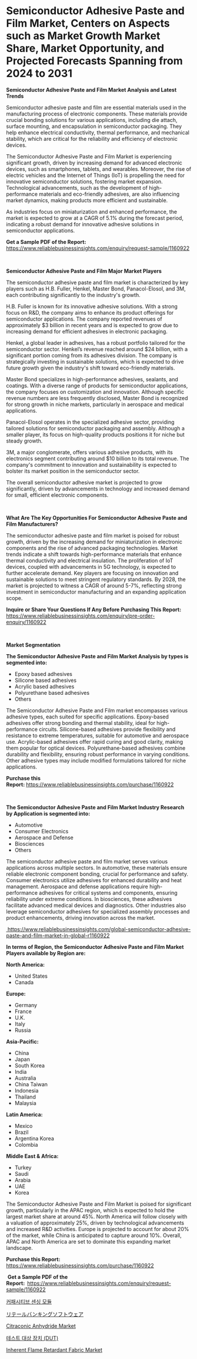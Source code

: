 <p><h1>Semiconductor Adhesive Paste and Film Market, Centers on Aspects such as Market Growth Market Share, Market Opportunity, and Projected Forecasts Spanning from 2024 to 2031</h1></p><p><strong>Semiconductor Adhesive Paste and Film Market Analysis and Latest Trends</strong></p>
<p><p>Semiconductor adhesive paste and film are essential materials used in the manufacturing process of electronic components. These materials provide crucial bonding solutions for various applications, including die attach, surface mounting, and encapsulation in semiconductor packaging. They help enhance electrical conductivity, thermal performance, and mechanical stability, which are critical for the reliability and efficiency of electronic devices.</p><p>The Semiconductor Adhesive Paste and Film Market is experiencing significant growth, driven by increasing demand for advanced electronic devices, such as smartphones, tablets, and wearables. Moreover, the rise of electric vehicles and the Internet of Things (IoT) is propelling the need for innovative semiconductor solutions, fostering market expansion. Technological advancements, such as the development of high-performance materials and eco-friendly adhesives, are also influencing market dynamics, making products more efficient and sustainable. </p><p>As industries focus on miniaturization and enhanced performance, the market is expected to grow at a CAGR of 5.1% during the forecast period, indicating a robust demand for innovative adhesive solutions in semiconductor applications.</p></p>
<p><strong>Get a Sample PDF of the Report:&nbsp;</strong> <a href="https://www.reliablebusinessinsights.com/enquiry/request-sample/1160922">https://www.reliablebusinessinsights.com/enquiry/request-sample/1160922</a></p>
<p>&nbsp;</p>
<p><strong>Semiconductor Adhesive Paste and Film Major Market Players</strong></p>
<p><p>The semiconductor adhesive paste and film market is characterized by key players such as H.B. Fuller, Henkel, Master Bond, Panacol-Elosol, and 3M, each contributing significantly to the industry's growth.</p><p>H.B. Fuller is known for its innovative adhesive solutions. With a strong focus on R&D, the company aims to enhance its product offerings for semiconductor applications. The company reported revenues of approximately $3 billion in recent years and is expected to grow due to increasing demand for efficient adhesives in electronic packaging.</p><p>Henkel, a global leader in adhesives, has a robust portfolio tailored for the semiconductor sector. Henkel’s revenue reached around $24 billion, with a significant portion coming from its adhesives division. The company is strategically investing in sustainable solutions, which is expected to drive future growth given the industry's shift toward eco-friendly materials.</p><p>Master Bond specializes in high-performance adhesives, sealants, and coatings. With a diverse range of products for semiconductor applications, the company focuses on customization and innovation. Although specific revenue numbers are less frequently disclosed, Master Bond is recognized for strong growth in niche markets, particularly in aerospace and medical applications.</p><p>Panacol-Elosol operates in the specialized adhesive sector, providing tailored solutions for semiconductor packaging and assembly. Although a smaller player, its focus on high-quality products positions it for niche but steady growth.</p><p>3M, a major conglomerate, offers various adhesive products, with its electronics segment contributing around $10 billion to its total revenue. The company's commitment to innovation and sustainability is expected to bolster its market position in the semiconductor sector.</p><p>The overall semiconductor adhesive market is projected to grow significantly, driven by advancements in technology and increased demand for small, efficient electronic components.</p></p>
<p>&nbsp;</p>
<p><strong>What Are The Key Opportunities For Semiconductor Adhesive Paste and Film Manufacturers?</strong></p>
<p><p>The semiconductor adhesive paste and film market is poised for robust growth, driven by the increasing demand for miniaturization in electronic components and the rise of advanced packaging technologies. Market trends indicate a shift towards high-performance materials that enhance thermal conductivity and electrical insulation. The proliferation of IoT devices, coupled with advancements in 5G technology, is expected to further accelerate demand. Key players are focusing on innovation and sustainable solutions to meet stringent regulatory standards. By 2028, the market is projected to witness a CAGR of around 5-7%, reflecting strong investment in semiconductor manufacturing and an expanding application scope.</p></p>
<p><strong>Inquire or Share Your Questions If Any Before Purchasing This Report:</strong> <a href="https://www.reliablebusinessinsights.com/enquiry/pre-order-enquiry/1160922">https://www.reliablebusinessinsights.com/enquiry/pre-order-enquiry/1160922</a></p>
<p>&nbsp;</p>
<p><strong>Market Segmentation</strong></p>
<p><strong>The Semiconductor Adhesive Paste and Film Market Analysis by types is segmented into:</strong></p>
<p><ul><li>Epoxy based adhesives</li><li>Silicone based adhesives</li><li>Acrylic based adhesives</li><li>Polyurethane based adhesives</li><li>Others</li></ul></p>
<p><p>The Semiconductor Adhesive Paste and Film market encompasses various adhesive types, each suited for specific applications. Epoxy-based adhesives offer strong bonding and thermal stability, ideal for high-performance circuits. Silicone-based adhesives provide flexibility and resistance to extreme temperatures, suitable for automotive and aerospace use. Acrylic-based adhesives offer rapid curing and good clarity, making them popular for optical devices. Polyurethane-based adhesives combine durability and flexibility, ensuring robust performance in varying conditions. Other adhesive types may include modified formulations tailored for niche applications.</p></p>
<p><strong>Purchase this Report:&nbsp;</strong><a href="https://www.reliablebusinessinsights.com/purchase/1160922">https://www.reliablebusinessinsights.com/purchase/1160922</a></p>
<p>&nbsp;</p>
<p><strong>The Semiconductor Adhesive Paste and Film Market Industry Research by Application is segmented into:</strong></p>
<p><ul><li>Automotive</li><li>Consumer Electronics</li><li>Aerospace and Defense</li><li>Biosciences</li><li>Others</li></ul></p>
<p><p>The semiconductor adhesive paste and film market serves various applications across multiple sectors. In automotive, these materials ensure reliable electronic component bonding, crucial for performance and safety. Consumer electronics utilize adhesives for enhanced durability and heat management. Aerospace and defense applications require high-performance adhesives for critical systems and components, ensuring reliability under extreme conditions. In biosciences, these adhesives facilitate advanced medical devices and diagnostics. Other industries also leverage semiconductor adhesives for specialized assembly processes and product enhancements, driving innovation across the market.</p></p>
<p><a href="https://www.reliablebusinessinsights.com/global-semiconductor-adhesive-paste-and-film-market-in-global-r1160922">&nbsp;https://www.reliablebusinessinsights.com/global-semiconductor-adhesive-paste-and-film-market-in-global-r1160922</a></p>
<p><strong>In terms of Region, the Semiconductor Adhesive Paste and Film Market Players available by Region are:</strong></p>
<p>
    <p> <strong> North America: </strong>
        <ul>
            <li>United States</li>
            <li>Canada</li>
        </ul>
        </p> 
    <p> <strong> Europe: </strong>
        <ul>
            <li>Germany</li>
            <li>France</li>
            <li>U.K.</li>
            <li>Italy</li>
            <li>Russia</li>
        </ul>
        </p> 
    <p> <strong> Asia-Pacific: </strong>
        <ul>
            <li>China</li>
            <li>Japan</li>
            <li>South Korea</li>
            <li>India</li>
            <li>Australia</li>
            <li>China Taiwan</li>
            <li>Indonesia</li>
            <li>Thailand</li>
            <li>Malaysia</li>
        </ul>
        </p> 
    <p> <strong> Latin America: </strong>
        <ul>
            <li>Mexico</li>
            <li>Brazil</li>
            <li>Argentina Korea</li>
            <li>Colombia</li>
        </ul>
        </p> 
    <p> <strong> Middle East & Africa: </strong>
        <ul>
            <li>Turkey</li>
            <li>Saudi</li>
            <li>Arabia</li>
            <li>UAE</li>
            <li>Korea</li>
        </ul>
    </p>
    </p>
<p><p>The Semiconductor Adhesive Paste and Film Market is poised for significant growth, particularly in the APAC region, which is expected to hold the largest market share at around 45%. North America will follow closely with a valuation of approximately 25%, driven by technological advancements and increased R&D activities. Europe is projected to account for about 20% of the market, while China is anticipated to capture around 10%. Overall, APAC and North America are set to dominate this expanding market landscape.</p></p>
<p><strong>Purchase this Report: </strong><a href="https://www.reliablebusinessinsights.com/purchase/1160922">https://www.reliablebusinessinsights.com/purchase/1160922</a></p>
<p>&nbsp;<strong>Get a Sample PDF of the Report:&nbsp;&nbsp;</strong><a href="https://www.reliablebusinessinsights.com/enquiry/request-sample/1160922">https://www.reliablebusinessinsights.com/enquiry/request-sample/1160922</a></p>
<p><strong></strong></p>
<p><p><a href="https://medium.com/@cierrahayes74/%EC%84%B8%EA%B3%84-capacitive-sensing-module-market-%EC%9D%80-2024%EC%97%90%EC%84%9C-2031%EB%A1%9C-%EC%97%B0%ED%8F%89%EA%B7%A0-%EC%A6%9D%EA%B0%80%EC%9C%A8%EC%9D%84-%EB%B3%B4%EC%9D%BC-%EA%B2%83%EC%9C%BC%EB%A1%9C-%EC%98%88%EC%83%81%EB%90%A9%EB%8B%88%EB%8B%A4-2ce7acf5cd98">커패시티브 센싱 모듈</a></p><p><a href="https://medium.com/@barbarakss89/retail-banking-software-market-%E3%81%AF-%E3%82%B3%E3%82%B9%E3%83%88%E7%AE%A1%E7%90%86%E3%81%A8%E5%8A%B9%E7%8E%87%E5%90%91%E4%B8%8A%E3%82%92%E5%84%AA%E5%85%88%E3%81%97%E3%81%BE%E3%81%99-%E3%81%95%E3%82%89%E3%81%AB-%E5%A0%B1%E5%91%8A%E6%9B%B8%E3%81%AF%E5%B8%82%E5%A0%B4%E3%81%AE%E9%9C%80%E8%A6%81%E9%9D%A2%E3%81%A8%E4%BE%9B%E7%B5%A6%E9%9D%A2%E3%81%AE%E4%B8%A1%E6%96%B9%E3%82%92%E3%82%AB%E3%83%90%E3%83%BC%E3%81%97%E3%81%A6%E3%81%84%E3%81%BE%E3%81%99-retail-banking-5dfef5609396">リテールバンキングソフトウェア</a></p><p><a href="https://issuu.com/reportprime-2/docs/citraconic-anhydride-market-size-20_29a31dc4bd0919">Citraconic Anhydride Market</a></p><p><a href="https://medium.com/@leoraebert/%EC%84%B8%EA%B3%84-device-under-test-dut-market-%EC%9D%80-2024%EC%97%90%EC%84%9C-2031%EB%A1%9C-%EC%97%B0%ED%8F%89%EA%B7%A0-%EC%A6%9D%EA%B0%80%EC%9C%A8%EC%9D%84-%EB%B3%B4%EC%9D%BC-%EA%B2%83%EC%9C%BC%EB%A1%9C-%EC%98%88%EC%83%81%EB%90%A9%EB%8B%88%EB%8B%A4-06da7c40429c">테스트 대상 장치 (DUT)</a></p><p><a href="https://issuu.com/reportprime-2/docs/inherent-flame-retardant-fabric-mar_628a290395542a">Inherent Flame Retardant Fabric Market</a></p></p>